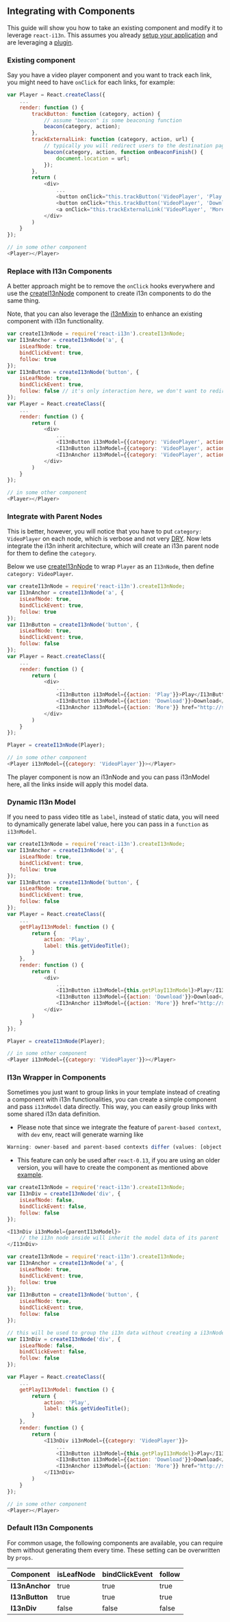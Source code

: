 ## Integrating with Components

This guide will show you how to take an existing component and modify it to leverage `react-i13n`. This assumes you already [setup your application](../api/setupI13n.md) and are leveraging a [plugin](./createPlugins.md).

### Existing component

Say you have a video player component and you want to track each link, you might need to have `onClick` for each links, for example:

```js
var Player = React.createClass({
    ...
    render: function () {
        trackButton: function (category, action) {
            // assume "beacon" is some beaconing function
            beacon(category, action);
        },
        trackExternalLink: function (category, action, url) {
            // typically you will redirect users to the destination page after beaconing
            beacon(category, action, function onBeaconFinish() {
                document.location = url;
            }); 
        },
        return (
            <div>
                ...
                <button onClick="this.trackButton('VideoPlayer', 'Play')">Play</button>
                <button onClick="this.trackButton('VideoPlayer', 'Download')">Download</button>
                <a onClick="this.trackExternalLink('VideoPlayer', 'More', 'http://some.more.link')" href="http://some.more.link">More</a>
            </div>
        )
    }
});

// in some other component
<Player></Player>
```

### Replace with I13n Components

A better approach might be to remove the `onClick` hooks everywhere and use the [createI13nNode](../api/createI13nNode.md) component to create i13n components to do the same thing.

Note, that you can also leverage the [i13nMixin](../api/createI13nNode.md#i13nmixin) to enhance an existing component with i13n functionality.

```js
var createI13nNode = require('react-i13n').createI13nNode;
var I13nAnchor = createI13nNode('a', {
    isLeafNode: true,
    bindClickEvent: true,
    follow: true
});
var I13nButton = createI13nNode('button', {
    isLeafNode: true,
    bindClickEvent: true,
    follow: false // it's only interaction here, we don't want to redirect users to the destination page, set it as false
});
var Player = React.createClass({
    ...
    render: function () {
        return (
            <div>
                ...
                <I13nButton i13nModel={{category: 'VideoPlayer', action: 'Play'}}>Play</I13nButton>
                <I13nButton i13nModel={{category: 'VideoPlayer', action: 'Download'}}>Download</I13nButton>
                <I13nAnchor i13nModel={{category: 'VideoPlayer', action: 'More'}} href="http://some.more.link">More</I13nAnchor>
            </div>
        )
    }
});

// in some other component
<Player></Player>
```

### Integrate with Parent Nodes

This is better, however, you will notice that you have to put `category: VideoPlayer` on each node, which is verbose and not very [DRY](http://en.wikipedia.org/wiki/Don%27t_repeat_yourself). Now lets integrate the i13n inherit architecture, which will create an i13n parent node for them to define the `category`.

Below we use [createI13nNode](../api/createI13nNode.md) to wrap `Player` as an `I13nNode`, then define `category: VideoPlayer`.

```js
var createI13nNode = require('react-i13n').createI13nNode;
var I13nAnchor = createI13nNode('a', {
    isLeafNode: true,
    bindClickEvent: true,
    follow: true
});
var I13nButton = createI13nNode('button', {
    isLeafNode: true,
    bindClickEvent: true,
    follow: false
});
var Player = React.createClass({
    ...
    render: function () {
        return (
            <div>
                ...
                <I13nButton i13nModel={{action: 'Play'}}>Play</I13nButton>
                <I13nButton i13nModel={{action: 'Download'}}>Download</I13nButton>
                <I13nAnchor i13nModel={{action: 'More'}} href="http://some.more.link">More</I13nAnchor>
            </div>
        )
    }
});

Player = createI13nNode(Player);

// in some other component
<Player i13nModel={{category: 'VideoPlayer'}}></Player>
```

The player component is now an i13nNode and you can pass i13nModel here, all the links inside will apply this model data.


### Dynamic I13n Model 

If you need to pass video title as `label`, instead of static data, you will need to dynamically generate label value, here you can pass in a `function` as `i13nModel`.

```js
var createI13nNode = require('react-i13n').createI13nNode;
var I13nAnchor = createI13nNode('a', {
    isLeafNode: true,
    bindClickEvent: true,
    follow: true
});
var I13nButton = createI13nNode('button', {
    isLeafNode: true,
    bindClickEvent: true,
    follow: false
});
var Player = React.createClass({
    ...
    getPlayI13nModel: function () {
        return {
            action: 'Play',
            label: this.getVideoTitle();
        }
    },
    render: function () {
        return (
            <div>
                ...
                <I13nButton i13nModel={this.getPlayI13nModel}>Play</I13nButton>
                <I13nButton i13nModel={{action: 'Download'}}>Download</I13nButton>
                <I13nAnchor i13nModel={{action: 'More'}} href="http://some.more.link">More</I13nAnchor>
            </div>
        )
    }
});

Player = createI13nNode(Player);

// in some other component
<Player i13nModel={{category: 'VideoPlayer'}}></Player>
```

### I13n Wrapper in Components

Sometimes you just want to group links in your template instead of creating a component with i13n functionalities, you can create a simple component and pass `i13nModel` data directly. This way, you can easily group links with some shared i13n data definition.

* Please note that since we integrate the feature of `parent-based context`, with `dev` env, react will generate warning like

```js
Warning: owner-based and parent-based contexts differ (values: [object Object] vs [object Object]) for key (parentI13nNode) while mounting I13nAnchor (see: http://fb.me/react-context-by-parent)
```

* This feature can only be used after `react-0.13`, if you are using an older version, you will have to create the component as mentioned above [example](#integrate-with-parent-nodes).

```js
var createI13nNode = require('react-i13n').createI13nNode;
var I13nDiv = createI13nNode('div', {
    isLeafNode: false,
    bindClickEvent: false,
    follow: false
});

<I13nDiv i13nModel={parentI13nModel}>
    // the i13n node inside will inherit the model data of its parent
</I13nDiv>
```

```js
var createI13nNode = require('react-i13n').createI13nNode;
var I13nAnchor = createI13nNode('a', {
    isLeafNode: true,
    bindClickEvent: true,
    follow: true
});
var I13nButton = createI13nNode('button', {
    isLeafNode: true,
    bindClickEvent: true,
    follow: false
});

// this will be used to group the i13n data without creating a i13nNode
var I13nDiv = createI13nNode('div', {
    isLeafNode: false,
    bindClickEvent: false,
    follow: false
});

var Player = React.createClass({
    ...
    getPlayI13nModel: function () {
        return {
            action: 'Play',
            label: this.getVideoTitle();
        }
    },
    render: function () {
        return (
            <I13nDiv i13nModel={{category: 'VideoPlayer'}}>
                ...
                <I13nButton i13nModel={this.getPlayI13nModel}>Play</I13nButton>
                <I13nButton i13nModel={{action: 'Download'}}>Download</I13nButton>
                <I13nAnchor i13nModel={{action: 'More'}} href="http://some.more.link">More</I13nAnchor>
            </I13nDiv>
        )
    }
});

// in some other component
<Player></Player>
```

### Default I13n Components

For common usage, the following components are available, you can require them without generating them every time. These setting can be overwritten by `props`.

| Component | isLeafNode | bindClickEvent | follow |
| --------- | ---------- | -------------- | -------- |
| **I13nAnchor** | true | true | true |
| **I13nButton** | true | true | true |
| **I13nDiv** | false | false | false |
